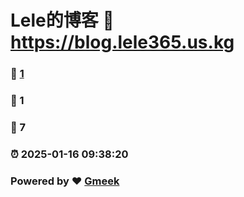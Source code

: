 # Lele的博客 :link: https://blog.lele365.us.kg 
### :page_facing_up: [1](https://blog.lele365.us.kg/tag.html) 
### :speech_balloon: 1 
### :hibiscus: 7 
### :alarm_clock: 2025-01-16 09:38:20 
### Powered by :heart: [Gmeek](https://github.com/Meekdai/Gmeek)
